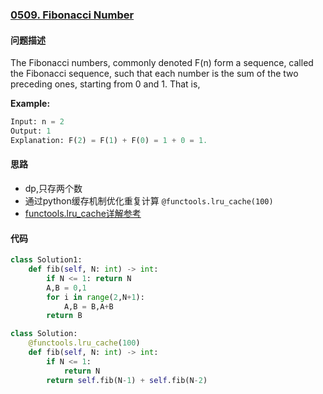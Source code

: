 ### [0509. Fibonacci Number](https://leetcode-cn.com/problems/fibonacci-number/)

#### 问题描述
The Fibonacci numbers, commonly denoted F(n) form a sequence, called the Fibonacci sequence, such that each number is the sum of the two preceding ones, starting from 0 and 1. That is,

**Example:**
```python
Input: n = 2
Output: 1
Explanation: F(2) = F(1) + F(0) = 1 + 0 = 1.
```

#### 思路
- dp,只存两个数
- 通过python缓存机制优化重复计算 `@functools.lru_cache(100)`
- [functools.lru_cache详解参考](https://www.notion.so/diobrando0825/5-Python-functools-lru_cache-f6e756674a5a42fa95b13d876d250953)

#### 代码

```python
class Solution1:
    def fib(self, N: int) -> int:
        if N <= 1: return N
        A,B = 0,1
        for i in range(2,N+1):
            A,B = B,A+B
        return B
```
```python
class Solution:
    @functools.lru_cache(100)
    def fib(self, N: int) -> int:
        if N <= 1:
            return N
        return self.fib(N-1) + self.fib(N-2)
```